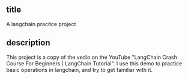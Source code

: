 ## title
A langchain pracitce project

## description
This project is a copy of the vedio on the YouTube "LangChain Crash Course For Beginners | LangChain Tutorial".
I use this demo to practice basic operations in langchain, and try to get familiar with it.